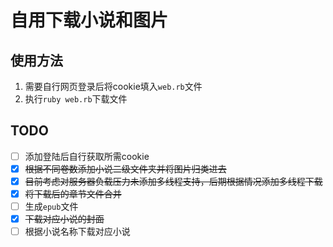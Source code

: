# 自用下载小说和图片
## 使用方法
  1. 需要自行网页登录后将cookie填入`web.rb`文件
  2. 执行`ruby web.rb`下载文件
## TODO
  - [ ] 添加登陆后自行获取所需cookie
  - [x] ~~根据不同卷数添加小说二级文件夹并将图片归类进去~~
  - [x] ~~目前考虑对服务器负载压力未添加多线程支持，后期根据情况添加多线程下载~~
  - [x] ~~将下载后的章节文件合并~~
  - [ ] 生成`epub`文件
  - [x] ~~下载对应小说的封面~~
  - [ ] 根据小说名称下载对应小说

